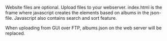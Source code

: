 Website files are optional.
Upload files to your webserver. index.html is the frame where javascript creates the elements based on albums in the json-file.
Javascript also contains search and sort feature.

When uploading from GUI over FTP, albums.json on the web server will be replaced.
